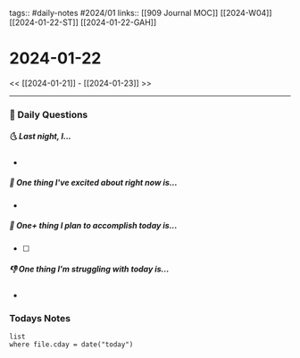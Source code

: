 tags:: #daily-notes #2024/01 
links:: [[909 Journal MOC]] [[2024-W04]] [[2024-01-22-ST]] [[2024-01-22-GAH]]
# 2024-01-22

<< [[2024-01-21]] - [[2024-01-23]] >>

---
### 📅 Daily Questions
##### 🌜 Last night, I...
- 

##### 🙌 One thing I've excited about right now is...
- 

##### 🚀 One+ thing I plan to accomplish today is...
- [ ] 

##### 👎 One thing I'm struggling with today is...
- 

### Todays Notes
```dataview
list 
where file.cday = date("today")
```
